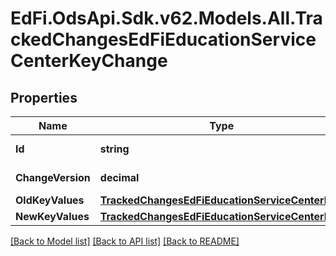 # EdFi.OdsApi.Sdk.v62.Models.All.TrackedChangesEdFiEducationServiceCenterKeyChange

## Properties

Name | Type | Description | Notes
------------ | ------------- | ------------- | -------------
**Id** | **string** | Resource identifier | [optional] 
**ChangeVersion** | **decimal** | Change version | [optional] 
**OldKeyValues** | [**TrackedChangesEdFiEducationServiceCenterKey**](TrackedChangesEdFiEducationServiceCenterKey.md) |  | [optional] 
**NewKeyValues** | [**TrackedChangesEdFiEducationServiceCenterKey**](TrackedChangesEdFiEducationServiceCenterKey.md) |  | [optional] 

[[Back to Model list]](../README.md#documentation-for-models) [[Back to API list]](../README.md#documentation-for-api-endpoints) [[Back to README]](../README.md)

